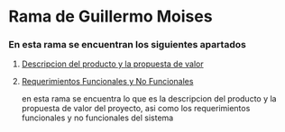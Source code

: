 # Rama de Guillermo Moises
### En esta rama se encuentran los siguientes apartados
1. [Descripcion del producto y la propuesta de valor](https://github.com/Guillermo-UD/POO-Proyecto-Equipo6/blob/guillermo-moises/Descripción%20del%20producto%20y%20Propuesta%20de%20valor.md)
2. [Requerimientos Funcionales y No Funcionales](https://github.com/Guillermo-UD/POO-Proyecto-Equipo6/blob/guillermo-moises/Requisitos%20funcionales.md)

   en esta rama se encuentra lo que es la descripcion del producto y la propuesta de valor del proyecto, asi como los requerimientos funcionales y no funcionales del sistema

